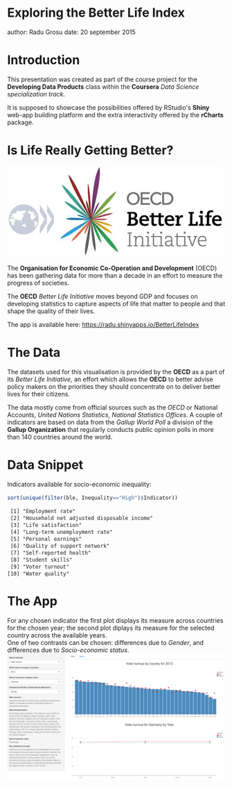 Exploring the Better Life Index
========================================================
author: Radu Grosu
date: 20 september 2015


Introduction
========================================================
This presentation was created as part of the course project for the **Developing Data Products** class within the **Coursera** *Data Science specialization track*.

It is supposed to showcase the possibilities offered by RStudio's **Shiny** web-app building platform and the extra interactivity offered by the **rCharts** package.


Is Life Really Getting Better?
========================================================

![img](presentation-figure/oecd.png)

The **Organisation for Economic Co-Operation and Development** (OECD) has been gathering data for more than a decade in an effort to measure the progress of societies.

The **OECD** *Better Life Initiative* moves beyond GDP and focuses on developing statistics to capture aspects of life that matter to people and that shape the quality of their lives.

The app is available here:  https://radu.shinyapps.io/BetterLifeIndex

The Data
========================================================
The datasets used for this visualisation is provided by the **OECD** as a part of its *Better Life Initiative*, an effort which allows the **OECD** to better advise policy makers on the priorities they should concentrate on to deliver better lives for their citizens.

The data mostly come from official sources such as the *OECD* or National Accounts, *United Nations Statistics*, *National Statistics Offices*. A couple of indicators are based on data from the *Gallup World Poll* a division of the **Gallup Organization** that regularly conducts public opinion polls in more than 140 countries around the world.


Data Snippet
========================================================


Indicators available for socio-economic inequality:

```r
sort(unique(filter(ble, Inequality=="High")$Indicator))
```

```
 [1] "Employment rate"                         
 [2] "Household net adjusted disposable income"
 [3] "Life satisfaction"                       
 [4] "Long-term unemployment rate"             
 [5] "Personal earnings"                       
 [6] "Quality of support network"              
 [7] "Self-reported health"                    
 [8] "Student skills"                          
 [9] "Voter turnout"                           
[10] "Water quality"                           
```


The App
========================================================
For any chosen indicator the first plot displays its measure across countries for the chosen year; the second plot diplays its measure for the selected country across the available years.<br>
One of two contrasts can be chosen: differences due to *Gender*, and differences due to
*Socio-economic status*.
![app-screenshot](presentation-figure/app-screenshot.png)
